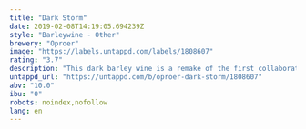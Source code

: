 ```yaml
---
title: "Dark Storm"
date: 2019-02-08T14:19:05.694239Z
style: "Barleywine - Other"
brewery: "Oproer"
image: "https://labels.untappd.com/labels/1808607"
rating: "3.7"
description: "This dark barley wine is a remake of the first collaboration between Oproer's founders: RUIG and Rooie Dop. Bittersweet and heavy, a hurricane of flavor."
untappd_url: "https://untappd.com/b/oproer-dark-storm/1808607"
abv: "10.0"
ibu: "0"
robots: noindex,nofollow
lang: en
---
```

